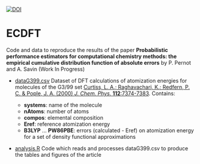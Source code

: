 [![DOI](https://zenodo.org/badge/108546376.svg)](https://zenodo.org/badge/latestdoi/108546376)

# ECDFT
Code and data to reproduce the results of the paper
__Probabilistic performance estimators for computational chemistry methods: the empirical cumulative distribution function of absolute errors__ by P. Pernot and A. Savin (Work In Progress)     

* [dataG399.csv](dataG399.csv) Dataset of DFT calculations of atomization energies for molecules of the G3/99 set [Curtiss, L. A.; Raghavachari, K.; Redfern, P. C. & Pople, J. A. (2000) _J. Chem. Phys._ __112__:7374-7383](http://dx.doi.org/10.1063/1.481336). Contains:
    + __systems__: name of the molecule
    + __nAtoms__: number of atoms
    + __compos__: elemental composition
    + __Eref__: reference atomization energy
    + __B3LYP__ ... __PW86PBE__: errors (calculated - Eref) on atomization energy for a set of density functional approximations


* [analysis.R](analysis.R) Code which reads and processes dataG399.csv to produce the tables and figures of the article    
